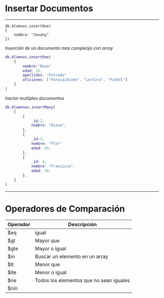 # Insertar Documentos 

---
```
db.Alumnos.insertOne(
{
    nombre: "Jovany"
})
```
_Inserción de un documento mas compleojo con array_


```m
db.Alumnos.insertOne(
    {
        nombre:"Rosa"
        edad: 22,
        apellidos: "Estrada"
        aficiones: ["Paracaidismo", "Lectura", "Futbol"]
    }
)
```
_Inertar multiples documentos_
```m
db.Alumnnos.insertMany(
    [
        {
            _id:2,
            nombre: "Diana",
        },
        {
            _id:3,
            nombre: "Flor"
            edad: 43,
        },
        {
            _id: 4,
            nombre: "Francisco",
            edad: 34,
        },
    ]
)
```
---
# Operadores de Comparación
| Operador | Descripción |
| -- | -- |
| $eq | igual |
| $gt | Mayor que |
| $gte | Mayor o igual |
| $in | Buscar un elemento en un array |
| $lt | Menor que |
| $lte | Menor o igual |
| $ne | Todos los elementos que no sean iguales |
| $nin |